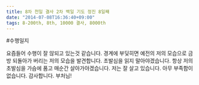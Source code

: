 ```yaml
---
title: 8차 천일 결사 2차 백일 기도 정진 8일째
date: "2014-07-08T16:36:40+09:00"
tags: 8-200th, 8th, 10000 결사, 8000th
---
```


#수행일지

요즘들어 수행이 잘 않되고 있는것 같습니다. 경계에 부딪히면 예전의 저의 모습으로 금방 되돌아가 버리는 저의 모습을 발견합니다. 초발심을 읽지 말아야겠습니다. 항상 저의 초발심을 가슴에 품고 매순간 살아가야겠습니다. 저는 잘 살고 있습니다. 아무 부족함이 없습니다. 감사합니다. 부처님!
